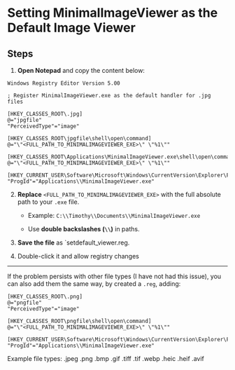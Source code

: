 # Setting MinimalImageViewer as the Default Image Viewer

## Steps

1.  **Open Notepad** and copy the content below:

```
Windows Registry Editor Version 5.00

; Register MinimalImageViewer.exe as the default handler for .jpg files

[HKEY_CLASSES_ROOT\.jpg]
@="jpgfile"
"PerceivedType"="image"

[HKEY_CLASSES_ROOT\jpgfile\shell\open\command]
@="\"<FULL_PATH_TO_MINIMALIMAGEVIEWER_EXE>\" \"%1\""

[HKEY_CLASSES_ROOT\Applications\MinimalImageViewer.exe\shell\open\command]
@="\"<FULL_PATH_TO_MINIMALIMAGEVIEWER_EXE>\" \"%1\""

[HKEY_CURRENT_USER\Software\Microsoft\Windows\CurrentVersion\Explorer\FileExts\.jpg\UserChoice]
"ProgId"="Applications\\MinimalImageViewer.exe"
```




    
2.  **Replace** `<FULL_PATH_TO_MINIMALIMAGEVIEWER_EXE>` with the full absolute path to your `.exe` file.
    
    -   Example: `C:\\Timothy\\Documents\\MinimalImageViewer.exe`
        
    -   Use **double backslashes (`\\`)** in paths.
        
3.  **Save the file** as `setdefault_viewer.reg. 
    
4. Double-click it and allow registry changes


---


If the problem persists with other file types (I have not had this issue), you can also add them the same way, by created a `.reg`, adding:

```
[HKEY_CLASSES_ROOT\.png]
@="pngfile"
"PerceivedType"="image"

[HKEY_CLASSES_ROOT\pngfile\shell\open\command]
@="\"<FULL_PATH_TO_MINIMALIMAGEVIEWER_EXE>\" \"%1\""

[HKEY_CURRENT_USER\Software\Microsoft\Windows\CurrentVersion\Explorer\FileExts\.png\UserChoice]
"ProgId"="Applications\\MinimalImageViewer.exe"
```

Example file types: .jpeg .png .bmp .gif .tiff .tif .webp .heic .heif .avif





